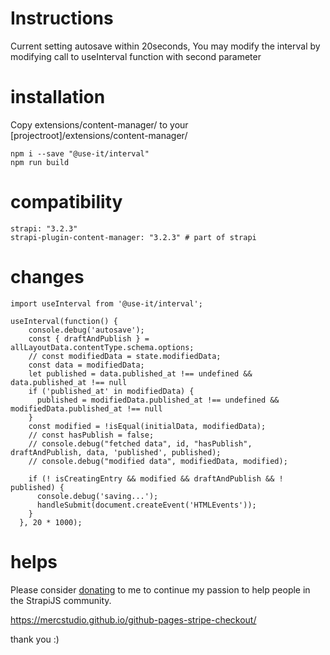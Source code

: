 
# Instructions

Current setting autosave within 20seconds,
You may modify the interval by modifying call to useInterval function with second parameter

# installation

Copy extensions/content-manager/ to your [projectroot]/extensions/content-manager/ 

```
npm i --save "@use-it/interval"
npm run build

```

# compatibility

```
strapi: "3.2.3"
strapi-plugin-content-manager: "3.2.3" # part of strapi
```

# changes

```
import useInterval from '@use-it/interval';

useInterval(function() {
    console.debug('autosave');
    const { draftAndPublish } = allLayoutData.contentType.schema.options;
    // const modifiedData = state.modifiedData;
    const data = modifiedData;
    let published = data.published_at !== undefined && data.published_at !== null
    if ('published_at' in modifiedData) {
      published = modifiedData.published_at !== undefined && modifiedData.published_at !== null
    }
    const modified = !isEqual(initialData, modifiedData);
    // const hasPublish = false;
    // console.debug("fetched data", id, "hasPublish", draftAndPublish, data, 'published', published);
    // console.debug("modified data", modifiedData, modified);

    if (! isCreatingEntry && modified && draftAndPublish && ! published) {
      console.debug('saving...');
      handleSubmit(document.createEvent('HTMLEvents'));
    }
  }, 20 * 1000);
```

# helps

Please consider [donating](https://mercstudio.github.io/github-pages-stripe-checkout/) to me to continue my passion to help people in the StrapiJS community.

https://mercstudio.github.io/github-pages-stripe-checkout/

thank you :)
